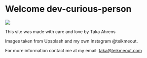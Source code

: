 # Welcome dev-curious-person

![](https://media.giphy.com/media/3knKct3fGqxhK/giphy.gif)

This site was made with care and love by
Taka Ahrens

Images taken from Upsplash and my own Instagram @teikmeout.  

For more information contact me at my email:
taka@teikmeout.com



